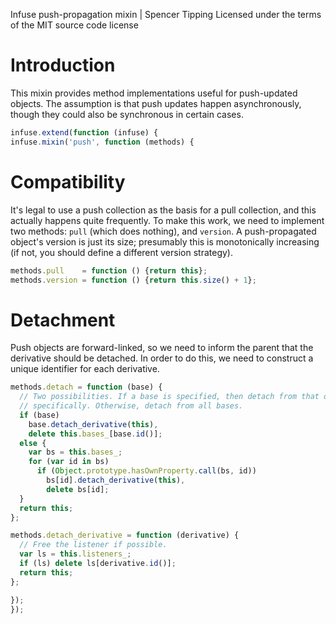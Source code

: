 Infuse push-propagation mixin | Spencer Tipping
Licensed under the terms of the MIT source code license

# Introduction

This mixin provides method implementations useful for push-updated objects. The
assumption is that push updates happen asynchronously, though they could also
be synchronous in certain cases.

```js
infuse.extend(function (infuse) {
infuse.mixin('push', function (methods) {
```

# Compatibility

It's legal to use a push collection as the basis for a pull collection, and
this actually happens quite frequently. To make this work, we need to implement
two methods: `pull` (which does nothing), and `version`. A push-propagated
object's version is just its size; presumably this is monotonically increasing
(if not, you should define a different version strategy).

```js
methods.pull    = function () {return this};
methods.version = function () {return this.size() + 1};
```

# Detachment

Push objects are forward-linked, so we need to inform the parent that the
derivative should be detached. In order to do this, we need to construct a
unique identifier for each derivative.

```js
methods.detach = function (base) {
  // Two possibilities. If a base is specified, then detach from that one
  // specifically. Otherwise, detach from all bases.
  if (base)
    base.detach_derivative(this),
    delete this.bases_[base.id()];
  else {
    var bs = this.bases_;
    for (var id in bs)
      if (Object.prototype.hasOwnProperty.call(bs, id))
        bs[id].detach_derivative(this),
        delete bs[id];
  }
  return this;
};
```

```js
methods.detach_derivative = function (derivative) {
  // Free the listener if possible.
  var ls = this.listeners_;
  if (ls) delete ls[derivative.id()];
  return this;
};
```

```js
});
});

```
